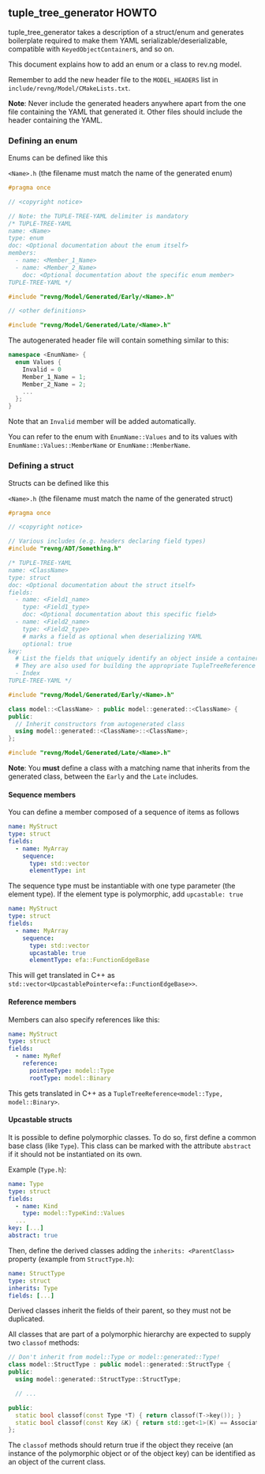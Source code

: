 ## tuple_tree_generator HOWTO

tuple_tree_generator takes a description of a struct/enum and generates boilerplate required to make them YAML
serializable/deserializable, compatible with `KeyedObjectContainer`s, and so on.

This document explains how to add an enum or a class to rev.ng model.

Remember to add the new header file to the `MODEL_HEADERS` list in `include/revng/Model/CMakeLists.txt`.

**Note**: Never include the generated headers anywhere apart from the one file containing the YAML that generated it.
Other files should include the header containing the YAML.

### Defining an enum

Enums can be defined like this

`<Name>.h` (the filename must match the name of the generated enum)
```cpp
#pragma once

// <copyright notice>

// Note: the TUPLE-TREE-YAML delimiter is mandatory
/* TUPLE-TREE-YAML
name: <Name>
type: enum
doc: <Optional documentation about the enum itself>
members:
  - name: <Member_1_Name>
  - name: <Member_2_Name>
    doc: <Optional documentation about the specific enum member>
TUPLE-TREE-YAML */

#include "revng/Model/Generated/Early/<Name>.h"

// <other definitions>

#include "revng/Model/Generated/Late/<Name>.h"
```

The autogenerated header file will contain something similar to this:

```cpp
namespace <EnumName> {
  enum Values {
    Invalid = 0
    Member_1_Name = 1;
    Member_2_Name = 2;
    ...
  };
}
```

Note that an `Invalid` member will be added automatically.

You can refer to the enum with `EnumName::Values` and to its values with `EnumName::Values::MemberName` or
`EnumName::MemberName`.

### Defining a struct

Structs can be defined like this

`<Name>.h` (the filename must match the name of the generated struct)
```cpp
#pragma once

// <copyright notice>

// Various includes (e.g. headers declaring field types)
#include "revng/ADT/Something.h"

/* TUPLE-TREE-YAML
name: <ClassName>
type: struct
doc: <Optional documentation about the struct itself>
fields:
  - name: <Field1_name>
    type: <Field1_type>
    doc: <Optional documentation about this specific field>
  - name: <Field2_name>
    type: <Field2_type>
    # marks a field as optional when deserializing YAML
    optional: true
key:
  # List the fields that uniquely identify an object inside a container here.
  # They are also used for building the appropriate TupleTreeReference -- a "path" inside the YAML
  - Index
TUPLE-TREE-YAML */

#include "revng/Model/Generated/Early/<Name>.h"

class model::<ClassName> : public model::generated::<ClassName> {
public:
  // Inherit constructors from autogenerated class
  using model::generated::<ClassName>::<ClassName>;
};

#include "revng/Model/Generated/Late/<Name>.h"
```

**Note**: You **must** define a class with a matching name that inherits from the generated class, between the `Early`
and the `Late` includes.

#### Sequence members

You can define a member composed of a sequence of items as follows

```yaml
name: MyStruct
type: struct
fields:
  - name: MyArray
    sequence:
      type: std::vector
      elementType: int
```

The sequence type must be instantiable with one type parameter (the element type). If the element type is polymorphic,
add `upcastable: true`

```yaml
name: MyStruct
type: struct
fields:
  - name: MyArray
    sequence:
      type: std::vector
      upcastable: true
      elementType: efa::FunctionEdgeBase
```

This will get translated in C++ as `std::vector<UpcastablePointer<efa::FunctionEdgeBase>>`.

#### Reference members

Members can also specify references like this:

```yaml
name: MyStruct
type: struct
fields:
  - name: MyRef
    reference:
      pointeeType: model::Type
      rootType: model::Binary
```

This gets translated in C++ as a `TupleTreeReference<model::Type, model::Binary>`.

#### Upcastable structs

It is possible to define polymorphic classes. To do so, first define a common base class (like `Type`).
This class can be marked with the attribute `abstract` if it should not be instantiated on its own.

Example (`Type.h`):

```YAML
name: Type
type: struct
fields:
  - name: Kind
    type: model::TypeKind::Values
  ...
key: [...]
abstract: true
```

Then, define the derived classes adding the `inherits: <ParentClass>` property (example from `StructType.h`):

```YAML
name: StructType
type: struct
inherits: Type
fields: [...]
```

Derived classes inherit the fields of their parent, so they must not be duplicated.

All classes that are part of a polymorphic hierarchy are expected to supply two `classof` methods:

```cpp
// Don't inherit from model::Type or model::generated::Type!
class model::StructType : public model::generated::StructType {
public:
  using model::generated::StructType::StructType;

  // ...

public:
  static bool classof(const Type *T) { return classof(T->key()); }
  static bool classof(const Key &K) { return std::get<1>(K) == AssociatedKind; }
};
```

The `classof` methods should return true if the object they receive (an instance of the polymorphic object or of the
object key) can be identified as an object of the current class.

